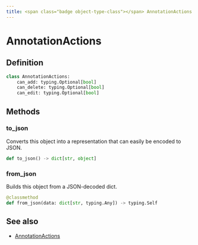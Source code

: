 ```yaml
---
title: <span class="badge object-type-class"></span> AnnotationActions
---
```

# <span class="badge object-type-class"></span> AnnotationActions

## Definition

```python
class AnnotationActions:
    can_add: typing.Optional[bool]
    can_delete: typing.Optional[bool]
    can_edit: typing.Optional[bool]
```
## Methods

### <span class="badge object-method"></span> to_json

Converts this object into a representation that can easily be encoded to JSON.

```python
def to_json() -> dict[str, object]
```

### <span class="badge object-method"></span> from_json

Builds this object from a JSON-decoded dict.

```python
@classmethod
def from_json(data: dict[str, typing.Any]) -> typing.Self
```

## See also

 * <span class="badge builder"></span> [AnnotationActions](./builder-AnnotationActions.md)
